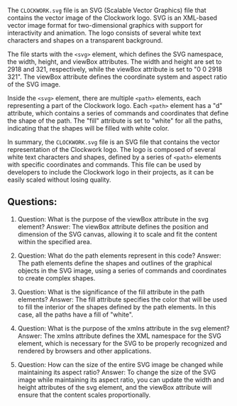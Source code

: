 
The `CLOCKWORK.svg` file is an SVG (Scalable Vector Graphics) file that contains the vector image of the Clockwork logo. SVG is an XML-based vector image format for two-dimensional graphics with support for interactivity and animation. The logo consists of several white text characters and shapes on a transparent background.

The file starts with the `<svg>` element, which defines the SVG namespace, the width, height, and viewBox attributes. The width and height are set to 2918 and 321, respectively, while the viewBox attribute is set to "0 0 2918 321". The viewBox attribute defines the coordinate system and aspect ratio of the SVG image.

Inside the `<svg>` element, there are multiple `<path>` elements, each representing a part of the Clockwork logo. Each `<path>` element has a "d" attribute, which contains a series of commands and coordinates that define the shape of the path. The "fill" attribute is set to "white" for all the paths, indicating that the shapes will be filled with white color.

In summary, the `CLOCKWORK.svg` file is an SVG file that contains the vector representation of the Clockwork logo. The logo is composed of several white text characters and shapes, defined by a series of `<path>` elements with specific coordinates and commands. This file can be used by developers to include the Clockwork logo in their projects, as it can be easily scaled without losing quality.
## Questions: 
 1. Question: What is the purpose of the viewBox attribute in the svg element?
   Answer: The viewBox attribute defines the position and dimension of the SVG canvas, allowing it to scale and fit the content within the specified area.

2. Question: What do the path elements represent in this code?
   Answer: The path elements define the shapes and outlines of the graphical objects in the SVG image, using a series of commands and coordinates to create complex shapes.

3. Question: What is the significance of the fill attribute in the path elements?
   Answer: The fill attribute specifies the color that will be used to fill the interior of the shapes defined by the path elements. In this case, all the paths have a fill of "white".

4. Question: What is the purpose of the xmlns attribute in the svg element?
   Answer: The xmlns attribute defines the XML namespace for the SVG element, which is necessary for the SVG to be properly recognized and rendered by browsers and other applications.

5. Question: How can the size of the entire SVG image be changed while maintaining its aspect ratio?
   Answer: To change the size of the SVG image while maintaining its aspect ratio, you can update the width and height attributes of the svg element, and the viewBox attribute will ensure that the content scales proportionally.
    